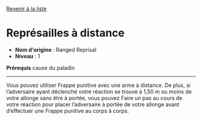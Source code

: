 [Revenir à la liste](list.md)

# Représailles à distance

 * **Nom d'origine** : Ranged Reprisal
 * **Niveau** : 1


<p><strong>Prérequis</strong> cause du paladin</p>
<hr>
<p>Vous pouvez utiliser Frappe punitive avec une arme à distance. De plus, si l’adversaire ayant déclenché votre réaction se trouve à 1,50 m ou moins de votre allonge sans être à portée, vous pouvez Faire un pas au cours de votre réaction pour placer l’adversaire à portée de votre allonge avant d’effectuer une Frappe punitive au corps à corps.</p>
